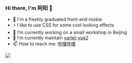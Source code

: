 ### Hi there, I'm 阿阳 👋

- 🤔 I'm a freshly graduated front-end rookie
- ⚡ I like to use CSS for some cool looking effects
- 🔭 I’m currently working on a small workshop in Beijing
- 🌱 I’m currently maintain <a href="https://github.com/varletjs/varlet-vue2">varlet-vue2</a>
- 📫 How to reach me: <a href="https://space.bilibili.com/478490349?spm_id_from=333.1007.0.0">哔哩哔哩</a>

<img  src="https://github-readme-stats.vercel.app/api?username=bilibili-ayang&show_icons=true&hide_title=true)](https://github.com/anuraghazra/github-readme-stats" />
